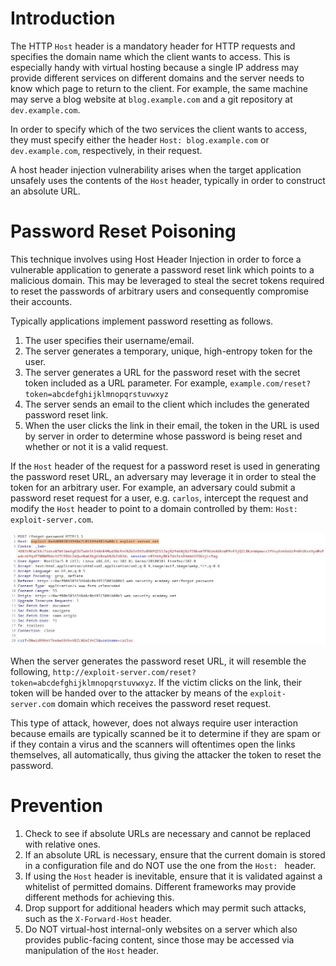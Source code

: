 # Introduction
The HTTP `Host` header is a mandatory header for HTTP requests and specifies the domain name which the client wants to access. This is especially handy with virtual hosting because a single IP address may provide different services on different domains and the server needs to know which page to return to the client. For example, the same machine may serve a blog website at `blog.example.com` and a git repository at `dev.example.com`. 

In order to specify which of the two services the client wants to access, they must specify either the header `Host: blog.example.com` or `dev.example.com`, respectively, in their request.

A host header injection vulnerability arises when the target application unsafely uses the contents of the `Host` header, typically in order to construct an absolute URL.

# Password Reset Poisoning
This technique involves using Host Header Injection in order to force a vulnerable application to generate a password reset link which points to a malicious domain. This may be leveraged to steal the secret tokens required to reset the passwords of arbitrary users and consequently compromise their accounts.

Typically applications implement password resetting as follows.

1. The user specifies their username/email.
2. The server generates a temporary, unique, high-entropy token for the user.
3. The server generates a URL for the password reset with the secret token included as a URL parameter. For example, `example.com/reset?token=abcdefghijklmnopqrstuvwxyz`
4. The server sends an email to the client which includes the generated password reset link.
5. When the user clicks the link in their email, the token in the URL is used by server in order to determine whose password is being reset and whether or not it is a valid request.

If the `Host` header of the request for a password reset is used in generating the password reset URL, an adversary may leverage it in order to steal the token for an arbitrary user. For example, an adversary could submit a password reset request for a user, e.g. `carlos`, intercept the request and modify the `Host` header to point to a domain controlled by them: `Host: exploit-server.com`.

![](Resources/Images/Host%20Header%20Injection/Password%20Reset%20Request.jpg)

When the server generates the password reset URL, it will resemble the following, `http://exploit-server.com/reset?token=abcdefghijklmnopqrstuvwxyz`. If the victim clicks on the link, their token will be handed over to the attacker by means of the `exploit-server.com` domain which receives the password reset request. 

This type of attack, however, does not always require user interaction because emails are typically scanned be it to determine if they are spam or if they contain a virus and the scanners will oftentimes open the links themselves, all automatically, thus giving the attacker the token to reset the password.



# Prevention
1. Check to see if absolute URLs are necessary and cannot be replaced with relative ones. 
2. If an absolute URL is necessary, ensure that the current domain is stored in a configuration file and do NOT use the one from the `Host: ` header.
3. If using the `Host` header is inevitable, ensure that it is validated against a whitelist of permitted domains. Different frameworks may provide different methods for achieving this.
4. Drop support for additional headers which may permit such attacks, such as the `X-Forward-Host` header.
5. Do NOT virtual-host internal-only websites on a server which also provides public-facing content, since those may be accessed via manipulation of the `Host` header.